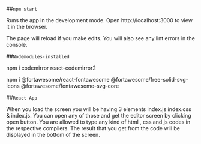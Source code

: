 ##`npm start`

Runs the app in the development mode. Open http://localhost:3000 to view it in the browser.

The page will reload if you make edits. You will also see any lint errors in the console.

##`Nodemodules-installed`

npm i codemirror react-codemirror2

npm i @fortawesome/react-fontawesome @fortawesome/free-solid-svg-icons @fortawesome/fontawesome-svg-core

##`React App`

When you load the screen you will be having 3 elements index.js index.css & index.js. You can open any of those and get the editor screen by clicking open button. You are allowed to type any kind of html , css and js codes in the respective compilers. The result that you get from the code will be displayed in the bottom of the screen.
